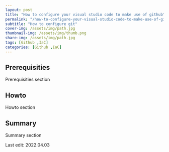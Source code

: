 ```yaml
---
layout: post
title: "How to configure your visual studio code to make use of github"
permalink: "/how-to-configure-your-visual-studio-code-to-make-use-of-github/"
subtitle: "How to configure git"
cover-img: /assets/img/path.jpg
thumbnail-img: /assets/img/thumb.png
share-img: /assets/img/path.jpg
tags: [Github ,IaC]
categories: [Github ,IaC]
---
```


## Prerequisities

Prerequisities section

## Howto

Howto section

## Summary

Summary section

Last edit: 2022.04.03
